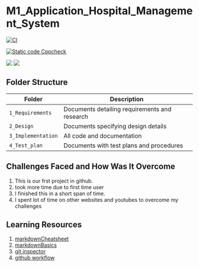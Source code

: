 # M1_Application_Hospital_Management_System

[![CI](https://github.com/AmulojuNaveenKumar/M1_Application_Hospital_Management_System/actions/workflows/main.yml/badge.svg)](https://github.com/AmulojuNaveenKumar/M1_Application_Hospital_Management_System/actions/workflows/main.yml)

[![Static code Cppcheck](https://github.com/AmulojuNaveenKumar/M1_Application_Hospital_Management_System/actions/workflows/c_cpp.yml/badge.svg)](https://github.com/AmulojuNaveenKumar/M1_Application_Hospital_Management_System/actions/workflows/c_cpp.yml)

<img src="https://api.codiga.io/project/30078/score/svg">

<img src="https://api.codiga.io/project/30078/status/svg">

## Folder Structure
Folder             | Description
-------------------| -----------------------------------------
`1_Requirements`   | Documents detailing requirements and research
`2_Design`         | Documents specifying design details
`3_Implementation` | All code and documentation
`4_Test_plan`      | Documents with test plans and procedures
   

## Challenges Faced and How Was It Overcome

1. This is our frst project in github.
2. took more time due to first time user
3. I finished this in a short span of time.
4. I spent lot of time on other websites and youtubes to overcome my challenges

## Learning Resources
1. [markdownCheatsheet](https://github.com/adam-p/markdown-here/wiki/Markdown-Cheatsheet)
2. [markdownBasics](https://guides.github.com/features/mastering-markdown/)
3. [git inspector](https://github.com/ejwa/gitinspector.git)
4. [github workflow](https://docs.github.com/en/actions/learn-github-action)
